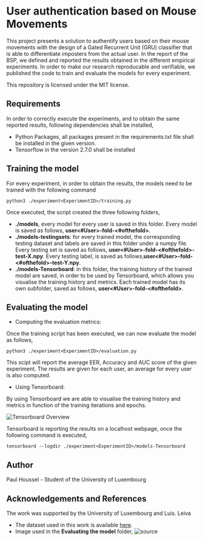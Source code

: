 # User authentication based on Mouse Movements  
This project presents a solution to authentify users based on their mouse movements with the design of a 
Gated Recurrent Unit (GRU) classifier that is able to differentiate imposters from the actual user. 
In the report of the BSP, we defined and reported the results obtained in the different empirical experiments. In order to make our research reproducable and verifiable, we published the code to train and evaluate the models for every experiment. 

This repository is licensed under the MIT license.
## Requirements
In order to correctly execute the experiments, and to obtain the same reported results, following dependencies shall be installed,

- Python Packages, all packages present in the requirements.txt file shall be installed in the given version.
- Tensorflow in the version 2.7.0 shall be installed

## Training the model
For every experiment, in order to obtain the results, the models need to be trained with the following command

```python3 ./experiment<ExperimentID>/training.py```

Once executed, the script created the three following folders,
- **./models**, every model for every user is saved in this folder. Every model is saved as follows, **user<#User>-fold-<#ofthefold>**.
- **./models-testingsets**: for every trained model, the corresponding testing dataset and labels are saved in this folder under a numpy file. Every testing set is saved as follows, **user<#User>-fold-<#ofthefold>-test-X.npy**. Every testing label, is saved as follows,**user<#User>-fold-<#ofthefold>-test-Y.npy**.
- **./models-Tensorboard**: in this folder, the training history of the trained model are saved, in order to be used by Tensorboard, which allows you visualise the training history and metrics. Each trained model has its own subfolder, saved as follows, **user<#User>-fold-<#ofthefold>**.
## Evaluating the model

- Computing the evaluation metrics: 

Once the training script has been executed, we can now evaluate the model as follows, 

```python3 ./experiment<ExperimentID>/evaluation.py```

This scipt will report the average EER, Accuracy and AUC score of the given experiment. The results are given for each user, an average for every user is also computed. 

- Using Tensorboard:

By using Tensorboard we are able to visualise the training history and metrics in function of the training iterations and epochs. 

![Tensorboard Overview](https://user-images.githubusercontent.com/29337128/170961001-958d7f43-f5b3-4312-8926-889b91a4131d.png)



Tensorboard is reporting the results on a localhost webpage, once the following command is executed,

```tensorboard --logdir ./experiment<ExperimentID>/models-Tensorboard```

## Author

Paul Houssel - Student of the University of Luxembourg

## Acknowledgements and References

The work was supported by the University of Luxembourg and Luis. Leiva

- The dataset used in this work is available [here](https://github.com/balabit/Mouse-Dynamics-Challenge).
- Image used in the **Evaluating the model** folder, ![source](https://www.tensorflow.org/tensorboard)

